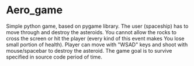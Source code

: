 # Aero_game
Simple python game, based on pygame library.
The user (spaceship) has to move through and destroy the asteroids. You cannot allow the rocks to cross the screen or hit the player (every kind of this event makes You lose small portion of health). Player can move with "WSAD" keys and shoot with mouse/spacebar to destroy the asteroid. The game goal is to survive specified in source code period of time.
